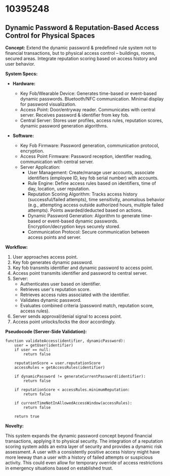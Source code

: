 # 10395248

## Dynamic Password & Reputation-Based Access Control for Physical Spaces

**Concept:** Extend the dynamic password & predefined rule system not to financial transactions, but to physical access control – buildings, rooms, secured areas. Integrate reputation scoring based on access history and user behavior.

**System Specs:**

*   **Hardware:**
    *   Key Fob/Wearable Device: Generates time-based or event-based dynamic passwords. Bluetooth/NFC communication. Minimal display for password visualization.
    *   Access Point: Door/entryway reader. Communicates with central server. Receives password & identifier from key fob.
    *   Central Server:  Stores user profiles, access rules, reputation scores, dynamic password generation algorithms.

*   **Software:**
    *   Key Fob Firmware:  Password generation, communication protocol, encryption.
    *   Access Point Firmware:  Password reception, identifier reading, communication with central server.
    *   Server Application:
        *   User Management:  Create/manage user accounts, associate identifiers (employee ID, key fob serial number) with accounts.
        *   Rule Engine: Define access rules based on identifiers, time of day, location, user reputation.
        *   Reputation Scoring Algorithm: Tracks access history (successful/failed attempts), time sensitivity, anomalous behavior (e.g., attempting access outside authorized hours, multiple failed attempts).  Points awarded/deducted based on actions.
        *   Dynamic Password Generation:  Algorithm to generate time-based or event-based dynamic passwords.  Encryption/decryption keys securely stored.
        *   Communication Protocol: Secure communication between access points and server.

**Workflow:**

1.  User approaches access point.
2.  Key fob generates dynamic password.
3.  Key fob transmits identifier and dynamic password to access point.
4.  Access point transmits identifier and password to central server.
5.  Server:
    *   Authenticates user based on identifier.
    *   Retrieves user's reputation score.
    *   Retrieves access rules associated with the identifier.
    *   Validates dynamic password.
    *   Evaluates combined criteria (password match, reputation score, access rules).
6.  Server sends approval/denial signal to access point.
7.  Access point unlocks/locks the door accordingly.

**Pseudocode (Server-Side Validation):**

```
function validateAccess(identifier, dynamicPassword):
    user = getUser(identifier)
    if user == null:
        return false

    reputationScore = user.reputationScore
    accessRules = getAccessRules(identifier)

    if dynamicPassword != generateCurrentPassword(identifier):
        return false

    if reputationScore < accessRules.minimumReputation:
        return false

    if currentTimeNotInAllowedAccessWindow(accessRules):
        return false

    return true
```

**Novelty:**

This system expands the dynamic password concept beyond financial transactions, applying it to physical security. The integration of a reputation scoring system adds an extra layer of security and provides a dynamic risk assessment.  A user with a consistently positive access history might have more leeway than a user with a history of failed attempts or suspicious activity. This could even allow for temporary override of access restrictions in emergency situations based on established trust.